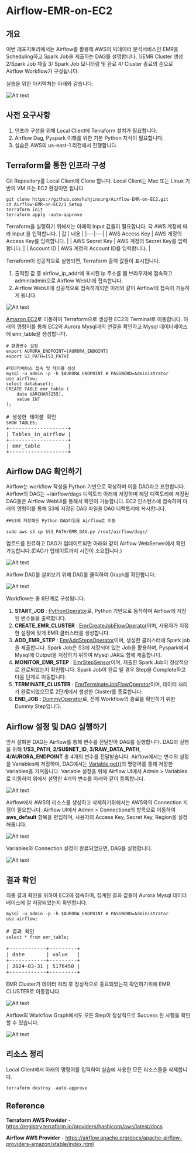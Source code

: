 # Airflow-EMR-on-EC2

## 개요
이번 레포지토리에서는 Airflow를 활용해 AWS의 빅데이터 분석서비스인 EMR을 Scheduling하고 Spark Job을 제출하는 DAG를 설명합니다. 1/EMR Cluster 생성 2/Spark Job 제출 3/ Spark Job 모니터링 및 완료 4/ Cluster 종료의 순으로 Airflow Workflow가 구성됩니다.

실습을 위한 아키텍처는 아래와 같습니다.

![Alt text](/pic/architecture_aws.png)

## 사전 요구사항
1. 인프라 구성을 위해 Local Client에 Terraform 설치가 필요합니다.
2. Airflow Dag, Pyspark 이해를 위한 기본 Python 지식이 필요합니다.
3. 실습은 AWS의 us-east-1 리전에서 진행합니다.

## Terraform을 통한 인프라 구성
Git Repository를 Local Client에 Clone 합니다. Local Client는 Mac 또는 Linux 기반의 VM 또는 EC2 환경이면 됩니다.

<pre><code>git clone https://github.com/huhjinsung/Airflow-EMR-on-EC2.git</code>
<code>cd Airflow-EMR-on-EC2/1_Setup</code>
<code>terraform init</code>
<code>terraform apply -auto-approve </code></pre>

Terraform을 실행하기 위해서는 아래의 Input 값들이 필요합니다. 각 AWS 계정에 따라 Input 을 입력합니다.
| 값 | 내용 |
|---|---|
| AWS Access Key | AWS 계정의 Access Key를 입력합니다. |
| AWS Secret Key | AWS 계정의 Secret Key를 입력합니다. |
| Account ID | AWS 계정의 Account ID를 입력합니다. |

Terraform이 성공적으로 실행되면, Terraform 출력 값들이 표시됩니다.
1. 출력된 값 중 airflow_ip_addr에 표시된 ip 주소를 웹 브라우저에 접속하고 admin/admin으로 Airflow WebUI에 접속합니다. 
2. Airflow WebUI에 성공적으로 접속하게되면 아래와 같이 Airflow에 접속이 가능하게 됩니다.

![Alt text](/pic/airflowUI.png)

[Amazon EC2](https://us-east-1.console.aws.amazon.com/ec2/home?region=us-east-1#Home:)로 이동하여 Terraform으로 생성한 EC2의 Terminal로 이동합니다. 아래의 명령어를 통해 EC2와 Aurora Mysql과의 연결을 확인하고 Mysql 데이터베이스에 emr_table을 생성합니다.

<pre>
<code># 환경변수 설정</code>
<code>export AURORA_ENDPOINT=[AURORA_ENDOINT]</code>
<code>export S3_PATH=[S3_PATH]</code>

<code>#데이터베이스 접속 및 테이블 생성</code>
<code>mysql -u admin -p -h $AURORA_ENDPOINT # PASSWORD=Administrator</code>
<code>use airflow; </code>
<code>select database();</code>
<code>CREATE TABLE emr_table (
    date VARCHAR(255),
    value INT
);</code>

# 생성한 테이블 확인
<code>SHOW TABLES;</code>
+-------------------+
| Tables_in_airflow |
+-------------------+
| emr_table         |
+-------------------+
</pre>

## Airflow DAG 확인하기
Airflow는 workflow 작성을 Python 기반으로 작성하며 이를 DAG라고 표현합니다. Airflow의 DAG는 ~/airflow/dags 디렉토리 아래에 저장하며 해당 디렉토리에 저장된 DAG들은 Airflow WebUI를 통해서 확인이 가능합니다. EC2 인스턴스에 접속하여 아래의 명령어를 통해 S3에 저장된 DAG 파일을 DAG 디렉토리에 복사합니다.
<pre>
<code>##S3에 저장해둔 Python DAG파일을 Airflow로 이동 </code>

<code>sudo aws s3 cp $S3_PATH/EMR_DAG.py /root/airflow/dags/ </code>
</pre>
업로드를 완료하고 DAG가 업데이트되면 아래와 같이 Airflow WebServer에서 확인 가능합니다.(DAG가 업데이트까지 시간이 소요됩니다.)

![Alt text](/pic/EMR_DAG.png)

Airflow DAG를 살펴보기 위해 DAG를 클릭하여 Graph를 확인합니다.

![Alt text](/pic/workflowUI.png)

Workflow는 총 6단계로 구성됩니다.
1. **START_JOB** : [PythonOperator](https://airflow.apache.org/docs/apache-airflow/stable/howto/operator/python.html)로, Python 기반으로 동작하며 Airflow에 저장된 변수들을 출력합니다.
2. **CREATE_EMR_CLUSTER** : [EmrCreateJobFlowOperator](https://airflow.apache.org/docs/apache-airflow-providers-amazon/stable/_api/airflow/providers/amazon/aws/operators/emr/index.html#airflow.providers.amazon.aws.operators.emr.EmrCreateJobFlowOperator)이며, 사용자가 지정한 설정에 맞게 EMR 클러스터를 생성합니다.
3. **ADD_EMR_STEP** : [EmrAddStepsOperator](https://airflow.apache.org/docs/apache-airflow-providers-amazon/stable/_api/airflow/providers/amazon/aws/operators/emr/index.html#airflow.providers.amazon.aws.operators.emr.EmrAddStepsOperato)이며, 생성한 클러스터에 Spark job을 제출합니다. Spark Job은 S3에 저장되어 있는 Job을 활용하며, Pyspark에서 Mysql에 Output을 저장하기 위하여 Mysql JAR도 함께 제출합니다.
4. **MONITOR_EMR_STEP** : [EmrStepSensor](https://airflow.apache.org/docs/apache-airflow-providers-amazon/stable/_api/airflow/providers/amazon/aws/sensors/emr/index.html)이며, 제출한 Spark Job이 정상적으로 완료되었는지 확인합니다. Spark Job이 완료 될 경우 Step을 Complete하고 다음 단계로 이동합니다.
5. **TERMINATE_CLUSTER** : [EmrTerminateJobFlowOperator](https://airflow.apache.org/docs/apache-airflow-providers-amazon/stable/_api/airflow/providers/amazon/aws/operators/emr/index.html#airflow.providers.amazon.aws.operators.emr.EmrTerminateJobFlowOperator)이며, 데이터 처리가 완료되었으므로 2단계에서 생성한 Cluster를 종료합니다.
6. **END_JOB** : [DummyOperator](https://airflow.apache.org/docs/apache-airflow/2.2.4/_api/airflow/operators/dummy/index.html)로, 전체 Workflow의 종료를 확인하기 위한 Dummy Step입니다.

## Airflow 설정 및 DAG 실행하기

앞서 살펴본 DAG는 Airflow를 통해 변수를 전달받아 DAG를 실행합니다. DAG의 실행을 위해 **1/S3_PATH**, **2/SUBNET_ID**, **3/RAW_DATA_PATH**, **4/AURORA_ENDPOINT** 총 4개의 변수를 전달받습니다.
Airflow에서는 변수의 설정을 Variables에 저장하며, DAG에서는 [Variable.get()](https://airflow.apache.org/docs/apache-airflow/stable/core-concepts/variables.html)의 명령어를 통해 저장한 Variables을 가져옵니다. Variable 설정을 위해 Airflow UI에서 Admin > Variables로 이동하여 위에서 설명한 4개의 변수를 아래와 같이 등록합니다.

![Alt text](/pic/VariablesUI.png)

Airflow에서 AWS의 리소스를 생성하고 삭제하기위해서는 AWS와의 Connection 지정이 필요합니다. Airflow UI에서 Admin > Connections의 항목으로 이동하여 **aws_default** 항목을 편집하며, 사용자의 Access Key, Secret Key, Region을 설정해줍니다.

![Alt text](/pic/ConnectionUI.png)

Variables와 Connection 설정이 완료되었으면, DAG를 실행합니다.

![Alt text](/pic/RunUI.png)

## 결과 확인
최종 결과 확인을 위하여 EC2에 접속하여, 집계된 결과 값들이 Aurora Mysql 데이터베이스에 잘 저장되었는지 확인합니다.
<pre>
<code>mysql -u admin -p -h $AURORA_ENDPOINT # PASSWORD=Administrator</code>
<code>use airflow; </code>

# 결과 확인
<code>select * from emr_table;</code>

+------------+---------+
| date       | value   |
+------------+---------+
| 2024-03-31 | 5176450 |
+------------+---------+
</pre>

EMR Cluster가 데이터 처리 후 정상적으로 종료되었는지 확인하기위해 EMR CLUSTER로 이동합니다.

![Alt text](/pic/EMRUI.png)

Airflow의 Workflow Graph에서도 모든 Step이 정상적으로 Success 된 사항을 확인 할 수 있습니다.

![Alt text](/pic/CompleteUI.png)

## 리소스 정리
Local Client에서 아래의 명령어를 입력하여 실습에 사용한 모든 리소스들을 삭제합니다.
<pre>
<code>terraform destroy -auto-approve </code>
</pre>

## Reference
**Terraform AWS Provider** - https://registry.terraform.io/providers/hashicorp/aws/latest/docs

**Airflow AWS Provider** - https://airflow.apache.org/docs/apache-airflow-providers-amazon/stable/index.html
